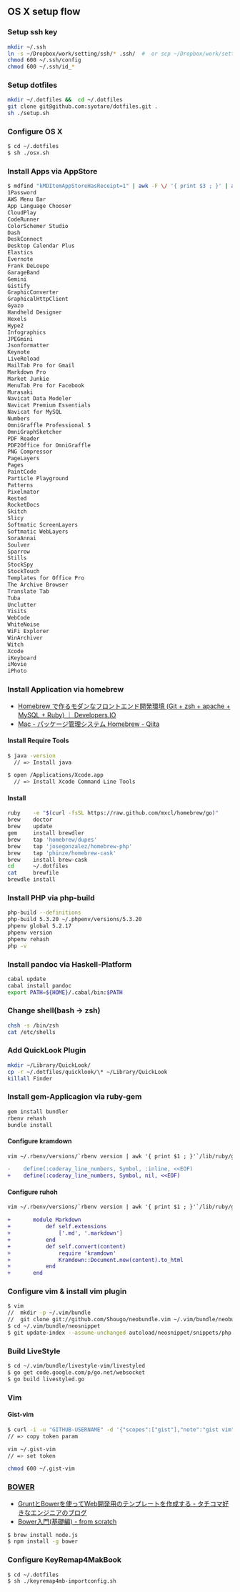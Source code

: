 
## OS X setup flow

### Setup ssh key 

~~~bash
mkdir ~/.ssh
ln -s ~/Dropbox/work/setting/ssh/* .ssh/  #  or scp ~/Dropbox/work/setting/ssh/id_rsa XXX@REMOTE-IP:/home/XXXX/.ssh
chmod 600 ~/.ssh/config
chmod 600 ~/.ssh/id_*
~~~

### Setup dotfiles

~~~bash
mkdir ~/.dotfiles &&  cd ~/.dotfiles
git clone git@github.com:syotaro/dotfiles.git .
sh ./setup.sh
~~~

### Configure OS X

~~~bash
$ cd ~/.dotfiles
$ sh ./osx.sh
~~~

### Install Apps via AppStore

~~~bash
$ mdfind "kMDItemAppStoreHasReceipt=1" | awk -F \/ '{ print $3 ; }' | awk '{sub(".app","")}{print}' | sort
1Password
AWS Menu Bar
App Language Chooser
CloudPlay
CodeRunner
ColorSchemer Studio
Dash
DeskConnect
Desktop Calendar Plus
Elastics
Evernote
Frank DeLoupe
GarageBand
Gemini
Gistify
GraphicConverter
GraphicalHttpClient
Gyazo
Handheld Designer
Hexels
Hype2
Infographics
JPEGmini
Jsonformatter
Keynote
LiveReload
MailTab Pro for Gmail
Markdown Pro
Market Junkie
MenuTab Pro for Facebook
Murasaki
Navicat Data Modeler
Navicat Premium Essentials
Navicat for MySQL
Numbers
OmniGraffle Professional 5
OmniGraphSketcher
PDF Reader
PDF2Office for OmniGraffle
PNG Compressor
PageLayers
Pages
PaintCode
Particle Playground
Patterns
Pixelmator
Rested
RocketDocs
Skitch
Slicy
Softmatic ScreenLayers
Softmatic WebLayers
SoraAnnai
Soulver
Sparrow
Stills
StockSpy
StockTouch
Templates for Office Pro
The Archive Browser
Translate Tab
Tuba
Unclutter
Visits
WebCode
WhiteNoise
WiFi Explorer
WinArchiver
Witch
Xcode
iKeyboard
iMovie
iPhoto
~~~


### Install Application via homebrew

- [Homebrew で作るモダンなフロントエンド開発環境 (Git + zsh + apache + MySQL + Ruby) ｜ Developers.IO](http://dev.classmethod.jp/etc/modern-dev-environment-by-homebrew/)
- [Mac - パッケージ管理システム Homebrew - Qiita](http://qiita.com/b4b4r07/items/6efebc2f3d1cbbd393fc)

#### Install Require Tools

~~~bash
$ java -version
  // => Install java

$ open /Applications/Xcode.app
  // => Install Xcode Command Line Tools
~~~

#### Install

~~~bash
ruby    -e "$(curl -fsSL https://raw.github.com/mxcl/homebrew/go)"
brew    doctor
brew    update
gem     install brewdler
brew    tap 'homebrew/dupes'
brew    tap 'josegonzalez/homebrew-php'
brew    tap 'phinze/homebrew-cask'
brew    install brew-cask
cd      ~/.dotfiles
cat     brewfile
brewdle install
~~~

### Install PHP via php-build

~~~bash
php-build --definitions
php-build 5.3.20 ~/.phpenv/versions/5.3.20
phpenv global 5.2.17
phpenv version
phpenv rehash
php -v
~~~

### Install pandoc via Haskell-Platform

~~~bash
cabal update
cabal install pandoc
export PATH=${HOME}/.cabal/bin:$PATH
~~~

### Change shell(bash -> zsh)

~~~bash
chsh -s /bin/zsh 
cat /etc/shells
~~~

### Add QuickLook Plugin

~~~bash
mkdir ~/Library/QuickLook/
cp -r ~/.dotfiles/quicklook/\* ~/Library/QuickLook
killall Finder
~~~

### Install gem-Applicagion via ruby-gem

~~~bash
gem install bundler
rbenv rehash
bundle install
~~~

#### Configure kramdown

~~~diff
vim ~/.rbenv/versions/`rbenv version | awk '{ print $1 ; }'`/lib/ruby/gems/*/gems/kramdown-`kramdown -v`/lib/kramdown/options.rb

-    define(:coderay_line_numbers, Symbol, :inline, <<EOF)
+    define(:coderay_line_numbers, Symbol, nil, <<EOF)
~~~

#### Configure ruhoh

~~~diff
vim ~/.rbenv/versions/`rbenv version | awk '{ print $1 ; }'`/lib/ruby/gems/*/gems/ruhoh-2.5/lib/ruhoh/converter.rb

+       module Markdown
+           def self.extensions
+               ['.md', '.markdown']
+           end
+           def self.convert(content)
+               require 'kramdown'
+               Kramdown::Document.new(content).to_html
+           end
+       end
~~~

### Configure vim & install vim plugin

~~~bash
$ vim
//  mkdir -p ~/.vim/bundle
//  git clone git://github.com/Shougo/neobundle.vim ~/.vim/bundle/neobundle.vim
$ cd ~/.vim/bundle/neosnippet
$ git update-index --assume-unchanged autoload/neosnippet/snippets/php.snip
~~~

### Build LiveStyle

~~~bash
$ cd ~/.vim/bundle/livestyle-vim/livestyled
$ go get code.google.com/p/go.net/websocket
$ go build livestyled.go
~~~

### Vim

#### Gist-vim

~~~bash
$ curl -i -u "GITHUB-USERNAME" -d '{"scopes":["gist"],"note":"gist vim"}' https://GITHUB-DOMAIN/api/v3/authorizations
// => copy token param

vim ~/.gist-vim
// => set token

chmod 600 ~/.gist-vim
~~~

### [BOWER](http://bower.io/)

- [GruntとBowerを使ってWeb開発用のテンプレートを作成する - タチコマ好きなエンジニアのブログ](http://yukihir0.hatenablog.jp/entry/2013/08/06/224722)
- [Bower入門(基礎編) - from scratch](http://yosuke-furukawa.hatenablog.com/entry/2013/06/01/173308)

~~~bash
$ brew install node.js
$ npm install -g bower
~~~

### Configure KeyRemap4MakBook

~~~bash
$ cd ~/.dotfiles
$ sh ./keyremap4mb-importconfig.sh
~~~
